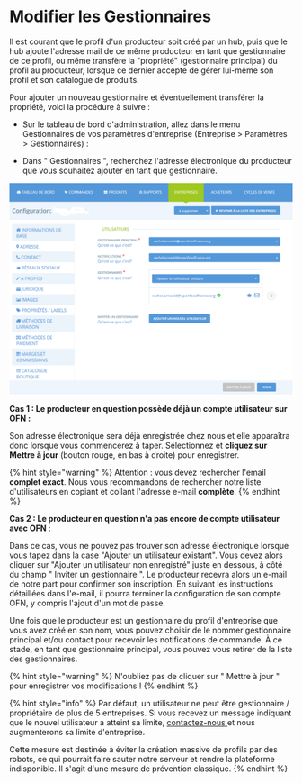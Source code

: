 # Modifier les Gestionnaires

Il est courant que le profil d'un producteur soit créé par un hub, puis que le hub ajoute l'adresse mail de ce même producteur en tant que gestionnaire de ce profil, ou même transfère la "propriété" (gestionnaire principal) du profil au producteur, lorsque ce dernier accepte de gérer lui-même son profil et son catalogue de produits.&#x20;

Pour ajouter un nouveau gestionnaire et éventuellement transférer la propriété, voici la procédure à suivre :

*   Sur le tableau de bord d'administration, allez dans le menu Gestionnaires de vos paramètres d'entreprise (Entreprise > Paramètres > Gestionnaires) :&#x20;


* Dans " Gestionnaires ", recherchez l'adresse électronique du producteur que vous souhaitez ajouter en tant que gestionnaire.

![](<../../.gitbook/assets/image (67) (1) (1).png>)

**Cas 1 : Le producteur en question possède déjà un compte utilisateur sur OFN :**

Son adresse électronique sera déjà enregistrée chez nous et elle apparaîtra donc lorsque vous commencerez à taper. Sélectionnez et **cliquez sur Mettre à jour** (bouton rouge, en bas à droite) pour enregistrer.

{% hint style="warning" %}
Attention : vous devez rechercher l'email **complet exact**. Nous vous recommandons de rechercher notre liste d'utilisateurs en copiant et collant l'adresse e-mail **complète**.
{% endhint %}

**Cas 2 : Le producteur en question n'a pas encore de compte utilisateur avec OFN** :&#x20;

Dans ce cas, vous ne pouvez pas trouver son adresse électronique lorsque vous tapez dans la case "Ajouter un utilisateur existant". Vous devez alors cliquer sur "Ajouter un utilisateur non enregistré" juste en dessous, à côté du champ " Inviter un gestionnaire ". Le producteur recevra alors un e-mail de notre part pour confirmer son inscription. En suivant les instructions détaillées dans l'e-mail, il pourra terminer la configuration de son compte OFN, y compris l'ajout d'un mot de passe.&#x20;

Une fois que le producteur est un gestionnaire du profil d'entreprise que vous avez créé en son nom, vous pouvez choisir de le nommer gestionnaire principal et/ou contact pour recevoir les notifications de commande. À ce stade, en tant que gestionnaire principal, vous pouvez vous retirer de la liste des gestionnaires.

{% hint style="warning" %}
N'oubliez pas de cliquer sur " Mettre à jour " pour enregistrer vos modifications !
{% endhint %}

{% hint style="info" %}
Par défaut, un utilisateur ne peut être gestionnaire / propriétaire de plus de 5 entreprises. Si vous recevez un message indiquant que le nouvel utilisateur a atteint sa limite, [contactez-nous ](https://guide.openfoodnetwork.org/v/fr/#dautres-questions-des-ameliorations)et nous augmenterons sa limite d'entreprise.&#x20;

Cette mesure est destinée à éviter la création massive de profils par des robots, ce qui pourrait faire sauter notre serveur et rendre la plateforme indisponible. Il s'agit d'une mesure de prévention classique.
{% endhint %}
